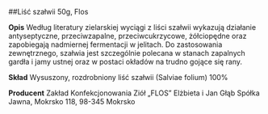 ##Liść szałwii 50g, Flos

**Opis** Według literatury zielarskiej wyciągi z liści szałwii wykazują działanie antyseptyczne, przeciwzapalne, przeciwcukrzycowe, żółciopędne oraz zapobiegają nadmiernej fermentacji w jelitach. Do zastosowania zewnętrznego, szałwia jest szczególnie polecana w stanach zapalnych gardła i jamy ustnej oraz w postaci okładów na trudno gojące się rany.

**Skład** Wysuszony, rozdrobniony liść szałwii (Salviae folium) 100%

**Producent** Zakład Konfekcjonowania Ziół „FLOS” Elżbieta i Jan Głąb Spółka Jawna, Mokrsko 118, 98-345 Mokrsko

